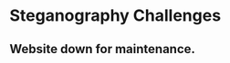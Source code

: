 # Steganography Challenges

## Website down for maintenance.

<!---
## Text Challenges
#### There, there
Count the number of unprintable characters between normal ones, and decode them to ASCII characters.

Example code to extract flag: 
```python
def decode(filename):
    f_in=open(filename, "r", encoding="utf-8")
    f_out=open("_decoded.".join(filename.split(sep=".")), mode="w")

    i=1
    s_in="".join(f_in.readlines())
    l=[0]
    while i<len(s_in):
        if s_in[i]!=zero_width_space:
            if l[-1]==i-1:
                break
            l+=[i]
        i+=1
    print("".join([chr(l[i]-l[i-1]-1) for i in range(1,len(l))]), file=f_out)
    
    f_in.close()
    f_out.close()
```
## Audio Challenges
#### Ta1nted L0ve
Convert the wav file to a bit-array and extract the least significant bit of every byte. Decode the byte sequence to ASCII characters.

Example code:
```python
def decode(filename):
    song = wave.open(filename, mode='rb')
    frame_bytes = bytearray(list(song.readframes(song.getnframes())))

    extracted = [frame_bytes[i] & 1 for i in range(len(frame_bytes))]
    string = "".join(chr(int("".join(map(str,extracted[i:i+8])),2)) for i in range(0,len(extracted),8))
    decoded = string.split("###")[0]
    print("Sucessfully decoded: "+decoded)
    song.close()

    return decoded
```
#### The Closer You Look
View the spectrograph of the audio file, flag will appear between the timestamps 0:35 - 0:45, 1:32 - 1:42, 2:30 - 2:40, 3:40 - 3:51, 4:40 - 4:50, and 6:06 - 6:18
#### What's the bass-word
Listen for the bass tones in the background and translate to Morse Code. Longer tones are dashes and shorter ones are dots.
## Image Challenges
#### Sprinkled Bits of Wax
Extract the least significant bit from each pixel and convert it to a string of ASCII characters.

Example code:
```python
def decode(image_filename):
    message=""
    curr=[0 for i in range(16)]
    img=image_prepared(image_filename)
    for i in range(img.shape[0]):
        for j in range(img.shape[1]):
            for k in range(img.shape[2]):
                curr[(i*img.shape[1]+j*img.shape[2]+k)%16]=img[i][j][k]&1
                if (i*img.shape[1]+j*img.shape[2]+k)%16==15:
                        if(sum(curr)==0):
                            return message
                        message=message+chr(int("".join(map(str, curr)), base=2))
```
#### Stack'd like Sandwiches
Extract the two least significant bits from each pixel, normalise it in a new array and form a new image.
```python
def unblend_images(filename_pack, number_of_bits):
    img=cv2.imread(filename_pack)
    for i in range(img.shape[0]):
        for j in range(img.shape[1]):
            for k in range(img.shape[2]):
                if(img[i][j][k]%(2**(number_of_bits))):
                    img[i][j][k]=(img[i][j][k]<<(8-number_of_bits))%255
                else:
                    img[i][j][k]=0
    frame=Image.fromarray(img)
    frame.show()
```
--->